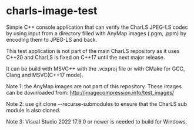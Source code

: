 # charls-image-test

Simple C++ console application that can verify the CharLS JPEG-LS codec by using input
from a directory filled with AnyMap images (.pgm, .ppm) by encoding them to JPEG-LS and back.

This test application is not part of the main CharLS repository as it uses C\++20
and CharLS is fixed on C++17 until the next major release.

It can be build with MSVC++ with the .vcxproj file or with CMake for GCC, Clang and MSVC(C++17 mode).

Note 1: the AnyMap images are not part of this repository. These images can be downloaded from:
<http://imagecompression.info/test_images/>

Note 2: use git clone --recurse-submodules to ensure that the CharLS sub module is also cloned.

Note 3: Visual Studio 2022 17.9.0 or newer is needed to build for Windows.
